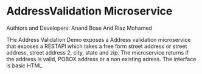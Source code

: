 # AddressValidation Microservice
Authiors and Developers: Anand Bose And Riaz Mohamed 

THe Address Validation Demo exposes a Address validation microservice that exposes a RESTAPI which takes a free form 
street address or street address, street address 2, city, state and zip. The microservice returns if the address is valid, 
POBOX address or a non existing adress. The interface is basic HTML.
